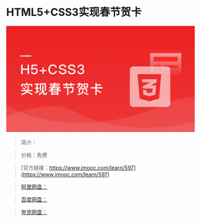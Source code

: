 # HTML5+CSS3实现春节贺卡

![img](../../assets/5fe442ee0001513205400304.jpg)

> 简介：

> 价格：免费

> [官方链接：https://www.imooc.com/learn/597](https://www.imooc.com/learn/597)

> [阿里网盘：]()

> [百度网盘：]()

> [夸克网盘：]()
